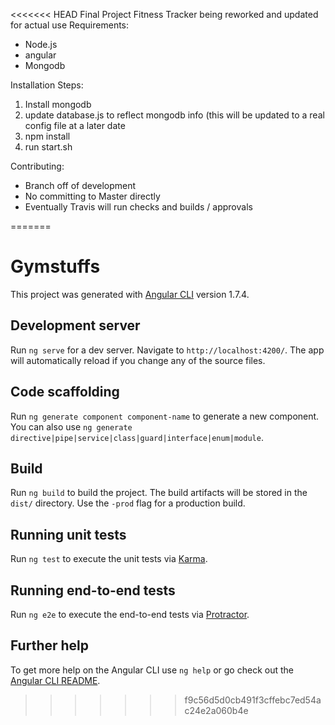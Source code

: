 <<<<<<< HEAD
Final Project Fitness Tracker being reworked and updated for actual use
Requirements:
 - Node.js
 - angular
 - Mongodb

Installation Steps:
  1. Install mongodb
  2. update database.js to reflect mongodb info (this will be updated to a real config file at a later date
  3. npm install
  4. run start.sh

Contributing:
  - Branch off of development
  - No committing to Master directly
  - Eventually Travis will run checks and builds / approvals



=======
# Gymstuffs

This project was generated with [Angular CLI](https://github.com/angular/angular-cli) version 1.7.4.

## Development server

Run `ng serve` for a dev server. Navigate to `http://localhost:4200/`. The app will automatically reload if you change any of the source files.

## Code scaffolding

Run `ng generate component component-name` to generate a new component. You can also use `ng generate directive|pipe|service|class|guard|interface|enum|module`.

## Build

Run `ng build` to build the project. The build artifacts will be stored in the `dist/` directory. Use the `-prod` flag for a production build.

## Running unit tests

Run `ng test` to execute the unit tests via [Karma](https://karma-runner.github.io).

## Running end-to-end tests

Run `ng e2e` to execute the end-to-end tests via [Protractor](http://www.protractortest.org/).

## Further help

To get more help on the Angular CLI use `ng help` or go check out the [Angular CLI README](https://github.com/angular/angular-cli/blob/master/README.md).
>>>>>>> f9c56d5d0cb491f3cffebc7ed54ac24e2a060b4e
